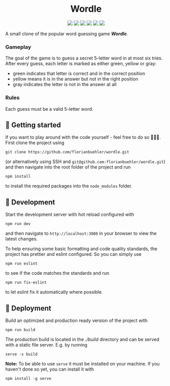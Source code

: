 <h1 align="center">
  Wordle
</h1>

<p align="center">
    <a style="text-decoration: none" href="https://reactjs.org/" alt="React">
        <img src="https://img.shields.io/badge/framework-React-61dbfb" /></a>
    <a style="text-decoration: none" href="https://www.typescriptlang.org/" alt="TypeScript">
        <img src="https://img.shields.io/badge/language-TypeScript-3178c6" /></a>
    <a style="text-decoration: none" href="https://styled-components.com/" alt="Styled Components">
        <img src="https://img.shields.io/badge/styling-Styled_Components-dd6f93" /></a>
    <a style="text-decoration: none" href="https://react.semantic-ui.com/" alt="Semantic UI React">
        <img src="https://img.shields.io/badge/component_library-Semantic_UI_React-35bdb2" /></a>
    <a style="text-decoration: none" href="https://eslint.org/" alt="Eslint">
        <img src="https://img.shields.io/badge/linter-ESLint-4a31c3" /></a>
    <a style="text-decoration: none" href="https://prettier.io/" alt="Prettier">
        <img src="https://img.shields.io/badge/code_style-Prettier-ff69b4" /></a>
</p>


A small clone of the popular word guessing game _**Wordle**_.


### Gameplay

The goal of the game is to guess a secret 5-letter word in at most six tries. 
After every guess, each letter is marked as either green, yellow or gray:

- green indicates that letter is correct and in the correct position
- yellow means it is in the answer but not in the right position
- gray indicates the letter is not in the answer at all

### Rules

Each guess must be a valid 5-letter word.


## 🚀 Getting started

If you want to play around with the code yourself - feel free to do so 🧑🏻‍💻. First clone the project using
```shell script
git clone https://github.com/florianbuehler/wordle.git
```
(or alternatively using SSH and `git@github.com:florianbuehler/wordle.git`) and then navigate into the root folder of the project and run
```shell script
npm install
```
to install the required packages into the `node_modules` folder.


## 🔧 Development

Start the development server with hot reload configured with
```shell script
npm run dev
```
and then navigate to `http://localhost:3000` in your browser to view the latest changes.

To help ensuring some basic formatting and code quality standards, the project has prettier and eslint configured. So you can simply use
```shell script
npm run eslint
```
to see if the code matches the standards and run
```shell script
npm run fix-eslint
```
to let eslint fix it automatically where possible.


## 💫 Deployment

Build an optimized and production ready version of the project with
```shell script
npm run build
```
The production build is located in the *./build* directory and can be served with a static file server. E.g. by running
```shell script
serve -s build
```
**Note:** To be able to use `serve` it must be installed on your machine. If you haven't done so yet, you can install it with
```shell script
npm install -g serve
```
